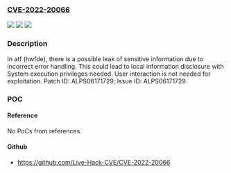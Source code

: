 ### [CVE-2022-20066](https://cve.mitre.org/cgi-bin/cvename.cgi?name=CVE-2022-20066)
![](https://img.shields.io/static/v1?label=Product&message=MT6580%2C%20MT6739%2C%20MT6761%2C%20MT6765%2C%20MT6769%2C%20MT6771%2C%20MT6785%2C%20MT6833%2C%20MT6873%2C%20MT6875%2C%20MT6877%2C%20MT6891%2C%20MT8168%2C%20MT8365%2C%20MT8666%2C%20MT8667%2C%20MT8696%2C%20MT8766%2C%20MT8768%2C%20MT8788&color=blue)
![](https://img.shields.io/static/v1?label=Version&message=Android%2011.0%2C%2012.0%20&color=brightgreen)
![](https://img.shields.io/static/v1?label=Vulnerability&message=Information%20Disclosure&color=brightgreen)

### Description

In atf (hwfde), there is a possible leak of sensitive information due to incorrect error handling. This could lead to local information disclosure with System execution privileges needed. User interaction is not needed for exploitation. Patch ID: ALPS06171729; Issue ID: ALPS06171729.

### POC

#### Reference
No PoCs from references.

#### Github
- https://github.com/Live-Hack-CVE/CVE-2022-20066

